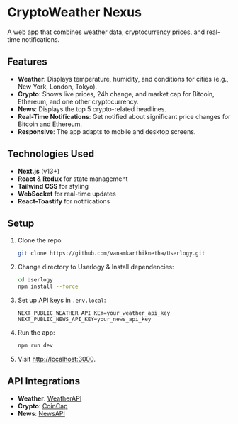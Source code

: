 # CryptoWeather Nexus

A web app that combines weather data, cryptocurrency prices, and real-time notifications.

## Features

- **Weather**: Displays temperature, humidity, and conditions for cities (e.g., New York, London, Tokyo).
- **Crypto**: Shows live prices, 24h change, and market cap for Bitcoin, Ethereum, and one other cryptocurrency.
- **News**: Displays the top 5 crypto-related headlines.
- **Real-Time Notifications**: Get notified about significant price changes for Bitcoin and Ethereum.
- **Responsive**: The app adapts to mobile and desktop screens.

## Technologies Used

- **Next.js** (v13+)
- **React** & **Redux** for state management
- **Tailwind CSS** for styling
- **WebSocket** for real-time updates
- **React-Toastify** for notifications

## Setup

1. Clone the repo:
    ```bash
    git clone https://github.com/vanamkarthiknetha/Userlogy.git
    ```
2. Change directory to Userlogy & Install dependencies:

    ```bash
    cd Userlogy
    npm install --force
    ```
4. Set up API keys in `.env.local`:
    ```
    NEXT_PUBLIC_WEATHER_API_KEY=your_weather_api_key
    NEXT_PUBLIC_NEWS_API_KEY=your_news_api_key
    ```
5. Run the app:
    ```bash
    npm run dev
    ```
6. Visit [http://localhost:3000](http://localhost:3000).

## API Integrations

- **Weather**: [WeatherAPI](https://www.weatherapi.com/)
- **Crypto**: [CoinCap](https://www.coincap.io/)
- **News**: [NewsAPI](https://newsapi.org/)

